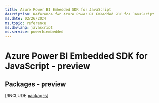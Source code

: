 ```yaml
---
title: Azure Power BI Embedded SDK for JavaScript
description: Reference for Azure Power BI Embedded SDK for JavaScript
ms.date: 02/26/2024
ms.topic: reference
ms.devlang: javascript
ms.service: powerbiembedded
---
```

# Azure Power BI Embedded SDK for JavaScript - preview
## Packages - preview
[!INCLUDE [packages](power-bi-embedded-index.md)]